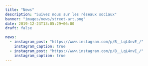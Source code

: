```yaml
---
title: "News"
description: "Suivez nous sur les réseaux sociaux"
banner: "images/news/street-art.png"
date: 2019-12-23T13:05:29+06:00
draft: false

news:
  - instagram_post: "https://www.instagram.com/p/B__LqL4nvE_/"
    instagram_caption: true
  - instagram_post: "https://www.instagram.com/p/B__LqL4nvE_/"
    instagram_caption: true
---
```

